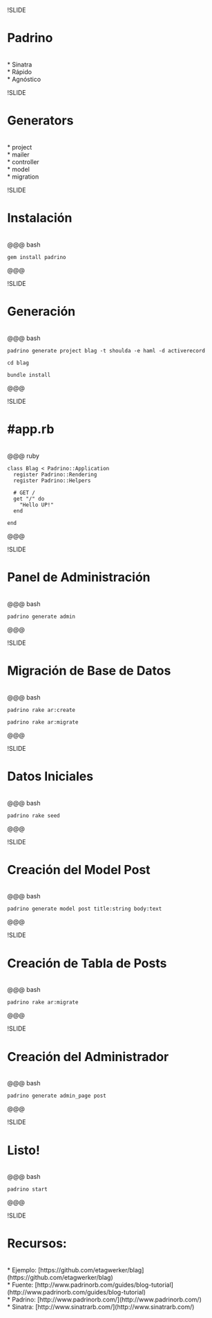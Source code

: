 !SLIDE

# Padrino
<br/>
* Sinatra
<br/>
* Rápido
<br/>
* Agnóstico

<style>
  pre {
    font-family: monospace;
  }
</style>

!SLIDE

# Generators
<br/>
* project
<br/>
* mailer
<br/>
* controller
<br/>
* model
<br/>
* migration

!SLIDE

# Instalación

<br/>
@@@ bash

    gem install padrino
    
@@@

!SLIDE

# Generación

<br/>
@@@ bash

    padrino generate project blag -t shoulda -e haml -d activerecord
    
    cd blag
    
    bundle install
    
@@@

!SLIDE

# #app.rb
<br/>
@@@ ruby

    class Blag < Padrino::Application
      register Padrino::Rendering  
      register Padrino::Helpers
  
      # GET /
      get "/" do
        "Hello UP!"
      end

    end
    
@@@

!SLIDE

# Panel de Administración

<br/>
@@@ bash
    
    padrino generate admin

@@@

!SLIDE

# Migración de Base de Datos

<br/>
@@@ bash
    
    padrino rake ar:create
    
    padrino rake ar:migrate

@@@

!SLIDE

# Datos Iniciales

<br/>
@@@ bash

    padrino rake seed

@@@ 

!SLIDE

# Creación del Model Post

<br/>
@@@ bash

    padrino generate model post title:string body:text

@@@ 

!SLIDE

# Creación de Tabla de Posts

<br/>
@@@ bash

    padrino rake ar:migrate

@@@ 

!SLIDE

# Creación del Administrador

<br/>
@@@ bash

    padrino generate admin_page post

@@@ 

!SLIDE

# Listo!

<br/>
@@@ bash

    padrino start

@@@ 

!SLIDE

# Recursos: 
<br/>
* Ejemplo: [https://github.com/etagwerker/blag](https://github.com/etagwerker/blag)
<br/>
* Fuente: [http://www.padrinorb.com/guides/blog-tutorial](http://www.padrinorb.com/guides/blog-tutorial)
<br/>
* Padrino: [http://www.padrinorb.com/](http://www.padrinorb.com/)
<br/>
* Sinatra: [http://www.sinatrarb.com/](http://www.sinatrarb.com/)
